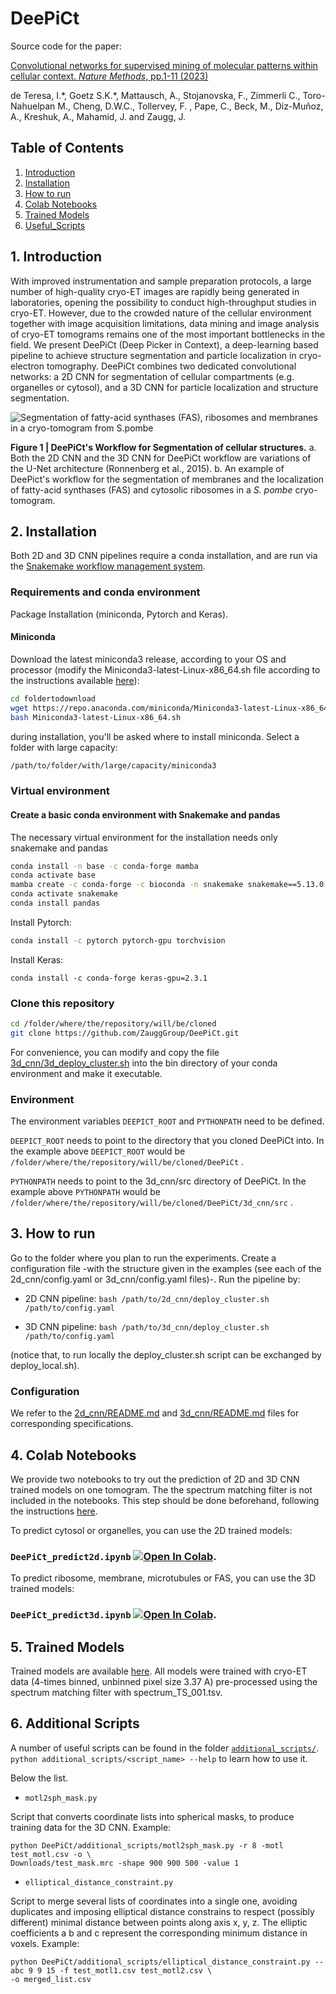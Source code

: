 # DeePiCt 
Source code for the paper: 

[Convolutional networks for supervised mining of molecular patterns within cellular context.
*Nature Methods*, pp.1-11 (2023)](https://www.nature.com/articles/s41592-022-01746-2)

de Teresa, I.\*, Goetz S.K.\*, Mattausch, A., Stojanovska, F., Zimmerli C., Toro-Nahuelpan M., 
Cheng, D.W.C., Tollervey, F. , Pape, C., Beck, M., Diz-Muñoz, A., Kreshuk, A., Mahamid, J. and Zaugg, J. 


## Table of Contents
1. [Introduction](#Introduction)
2. [Installation](#Installation)
3. [How to run](#How_to_run)
4. [Colab Notebooks](#Colab)
5. [Trained Models](#Models)
6. [Useful_Scripts](#useful_scripts)
## 1. Introduction <a name="Introduction"></a>
With improved instrumentation and sample preparation protocols, a large number of high-quality 
cryo-ET images are rapidly being generated in laboratories, opening the possibility to conduct 
high-throughput studies in cryo-ET. However, due to the crowded nature of the cellular environment 
together with image acquisition limitations, data mining and image analysis of cryo-ET tomograms 
remains one of the most important bottlenecks in the field.
We present DeePiCt (Deep Picker in Context), a deep-learning based pipeline to achieve structure 
segmentation and particle localization in cryo-electron tomography. DeePiCt combines two dedicated 
convolutional networks: a 2D CNN for segmentation of cellular compartments (e.g. organelles or cytosol),
and a 3D CNN for particle localization and structure segmentation. 


![Segmentation of fatty-acid synthases (FAS), ribosomes and membranes in a cryo-tomogram from S.pombe](./images/workflow.png?raw=true)

__Figure 1 | DeePiCt's Workflow for Segmentation of cellular structures.__ a. Both the 2D CNN and the
3D CNN for DeePiCt workflow are variations of the U-Net architecture (Ronnenberg et al., 2015). 
b. An example of DeePict's workflow for the segmentation of membranes and the localization of 
fatty-acid synthases (FAS) and cytosolic ribosomes in a *S. pombe* cryo-tomogram.

## 2. Installation<a name="Installation"></a>

Both 2D and 3D CNN pipelines require a conda installation, and are run via the [Snakemake workflow management system](https://snakemake.readthedocs.io/en/stable/).

### Requirements and conda environment

Package Installation (miniconda, Pytorch and Keras).

#### Miniconda

Download the latest miniconda3 release, according to your OS and processor (modify the Miniconda3-latest-Linux-x86_64.sh
file according to the instructions available [here](https://docs.conda.io/en/latest/miniconda.html)):

```bash
cd foldertodownload
wget https://repo.anaconda.com/miniconda/Miniconda3-latest-Linux-x86_64.sh
bash Miniconda3-latest-Linux-x86_64.sh
```

during installation, you'll be asked where to install miniconda. Select a folder with large capacity:

```bash
/path/to/folder/with/large/capacity/miniconda3
```

### Virtual environment

#### Create a basic conda environment with Snakemake and pandas
The necessary virtual environment for the installation needs only snakemake and pandas

```bash
conda install -n base -c conda-forge mamba
conda activate base
mamba create -c conda-forge -c bioconda -n snakemake snakemake==5.13.0 python=3.7
conda activate snakemake
conda install pandas
```


Install Pytorch:

```bash
conda install -c pytorch pytorch-gpu torchvision
```

Install Keras:

```
conda install -c conda-forge keras-gpu=2.3.1
```

### Clone this repository

```bash
cd /folder/where/the/repository/will/be/cloned
git clone https://github.com/ZauggGroup/DeePiCt.git
```

For convenience, you can modify and copy the file [3d_cnn/3d_deploy_cluster.sh](3d_cnn/3d_deploy_cluster.sh) into the 
bin directory of your conda environment and make it executable.

### Environment

The environment variables `DEEPICT_ROOT` and `PYTHONPATH` need to be defined.

`DEEPICT_ROOT` needs to point to the directory that you cloned DeePiCt into.  In the example above `DEEPICT_ROOT` would be `/folder/where/the/repository/will/be/cloned/DeePiCt` .

`PYTHONPATH` needs to point to the 3d_cnn/src directory of DeePiCt.  In the example above `PYTHONPATH` would be `/folder/where/the/repository/will/be/cloned/DeePiCt/3d_cnn/src` .

## 3. How to run<a name="How_to_run"></a>

Go to the folder where you plan to run the experiments. Create a
configuration file -with the structure given in the examples (see each of the 
2d_cnn/config.yaml or 3d_cnn/config.yaml files)-. Run the pipeline by:

- 2D CNN pipeline:
```bash /path/to/2d_cnn/deploy_cluster.sh  /path/to/config.yaml```

- 3D CNN pipeline:
```bash /path/to/3d_cnn/deploy_cluster.sh  /path/to/config.yaml```

(notice that, to run locally the deploy_cluster.sh script can be exchanged by deploy_local.sh).

### Configuration <a name="Configuration"></a>
We refer to the [2d_cnn/README.md](2d_cnn/README.md) and [3d_cnn/README.md](3d_cnn/README.md) files for corresponding specifications.

## 4. Colab Notebooks <a name="Colab"></a>

We provide two notebooks to try out the prediction of 2D and 3D CNN trained models on one tomogram. The the spectrum matching filter is not included in the notebooks. This step should be done beforehand, following the instructions [here](spectrum_filter/README.md). 

To predict cytosol or organelles, you can use the 2D trained models: 

### `DeePiCt_predict2d.ipynb` [![Open In Colab](https://colab.research.google.com/assets/colab-badge.svg)](https://colab.research.google.com/github/ZauggGroup/DeePiCt/blob/main/DeePiCt_predict2d.ipynb).

To predict ribosome, membrane, microtubules or FAS, you can use the 3D trained models:

### `DeePiCt_predict3d.ipynb` [![Open In Colab](https://colab.research.google.com/assets/colab-badge.svg)](https://colab.research.google.com/github/ZauggGroup/DeePiCt/blob/main/DeePiCt_predict3d.ipynb).

## 5. Trained Models <a name="Models"></a>
Trained models are available [here](https://www.dropbox.com/sh/oavbtcvusi07xbh/AADmnwIIsLUH1DuJ03IdDO7Ta?dl=0). 
All models were trained with cryo-ET data (4-times binned, unbinned pixel size 3.37 A) pre-processed using the spectrum matching filter with spectrum_TS_001.tsv.  

## 6. Additional Scripts <a name="useful_scripts"></a>

A number of useful scripts can be found in the folder [`additional_scripts/`](additional_scripts/).
`python additional_scripts/<script_name> --help` to learn how to use it.

Below the list.

- `motl2sph_mask.py`

Script that converts coordinate lists into spherical masks, to produce training data for the
3D CNN. Example:
```
python DeePiCt/additional_scripts/motl2sph_mask.py -r 8 -motl test_motl.csv -o \
Downloads/test_mask.mrc -shape 900 900 500 -value 1
```

- `elliptical_distance_constraint.py`

Script to merge several lists of coordinates into a single one, avoiding duplicates and imposing
elliptical distance constrains to respect (possibly different) minimal distance between points 
along axis x, y, z. The elliptic coefficients a b and c represent the corresponding 
minimum distance in voxels. Example:
```
python DeePiCt/additional_scripts/elliptical_distance_constraint.py --abc 9 9 15 -f test_motl1.csv test_motl2.csv \
-o merged_list.csv 
```


